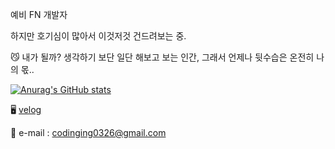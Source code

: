 
예비 FN 개발자

하지만 호기심이 많아서 이것저것 건드려보는 중.

😼 내가 될까? 생각하기 보단 일단 해보고 보는 인간, 그래서 언제나 뒷수습은 온전히 나의 몫..

[![Anurag's GitHub stats](https://github-readme-stats.vercel.app/api?username=xiu0327)](https://github.com/anuraghazra/github-readme-stats)


🖥 [velog](https://velog.io/@xiu0327)

📩 e-mail : codinging0326@gmail.com
<!--
**xiu0327/xiu0327** is a ✨ _special_ ✨ repository because its `README.md` (this file) appears on your GitHub profile.

Here are some ideas to get you started:

- 🔭 I’m currently working on ...
- 🌱 I’m currently learning ...
- 👯 I’m looking to collaborate on ...
- 🤔 I’m looking for help with ...
- 💬 Ask me about ...
- 📫 How to reach me: ...
- 😄 Pronouns: ...
- ⚡ Fun fact: ...
-->
